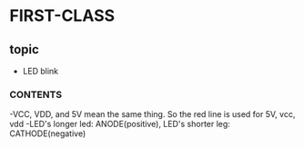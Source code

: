 # FIRST-CLASS

## topic
- LED blink
### CONTENTS
-VCC, VDD, and 5V mean the same thing. So the red line is used for 5V, vcc, vdd
-LED's longer led: ANODE(positive), LED's shorter leg: CATHODE(negative)
